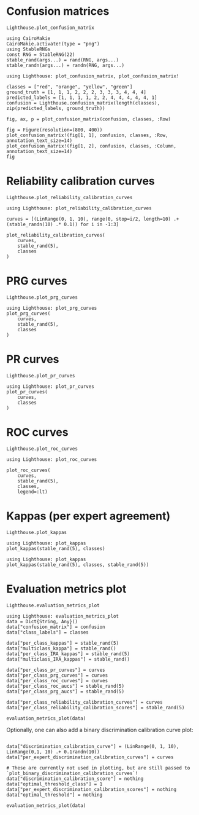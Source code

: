 # Confusion matrices

```@docs
Lighthouse.plot_confusion_matrix
```

```@setup 1
using CairoMakie
CairoMakie.activate!(type = "png")
using StableRNGs
const RNG = StableRNG(22)
stable_rand(args...) = rand(RNG, args...)
stable_randn(args...) = randn(RNG, args...)
```

```@example 1
using Lighthouse: plot_confusion_matrix, plot_confusion_matrix!

classes = ["red", "orange", "yellow", "green"]
ground_truth = [1, 1, 1, 2, 2, 2, 3, 3, 3, 4, 4, 4]
predicted_labels = [1, 1, 1, 1, 2, 2, 4, 4, 4, 4, 4, 1]
confusion = Lighthouse.confusion_matrix(length(classes), zip(predicted_labels, ground_truth))

fig, ax, p = plot_confusion_matrix(confusion, classes, :Row)
```

```@example 1
fig = Figure(resolution=(800, 400))
plot_confusion_matrix!(fig[1, 1], confusion, classes, :Row, annotation_text_size=14)
plot_confusion_matrix!(fig[1, 2], confusion, classes, :Column, annotation_text_size=14)
fig
```

# Reliability calibration curves

```@docs
Lighthouse.plot_reliability_calibration_curves
```

```@example 1
using Lighthouse: plot_reliability_calibration_curves

curves = [(LinRange(0, 1, 10), range(0, stop=i/2, length=10) .+ (stable_randn(10) .* 0.1)) for i in -1:3]

plot_reliability_calibration_curves(
    curves,
    stable_rand(5),
    classes
)
```

# PRG curves

```@docs
Lighthouse.plot_prg_curves
```

```@example 1
using Lighthouse: plot_prg_curves
plot_prg_curves(
    curves,
    stable_rand(5),
    classes
)
```

# PR curves

```@docs
Lighthouse.plot_pr_curves
```

```@example 1
using Lighthouse: plot_pr_curves
plot_pr_curves(
    curves,
    classes
)
```

# ROC curves

```@docs
Lighthouse.plot_roc_curves
```

```@example 1
using Lighthouse: plot_roc_curves

plot_roc_curves(
    curves,
    stable_rand(5),
    classes,
    legend=:lt)
```

# Kappas (per expert agreement)

```@docs
Lighthouse.plot_kappas
```

```@example 1
using Lighthouse: plot_kappas
plot_kappas(stable_rand(5), classes)
```

```@example 1
using Lighthouse: plot_kappas
plot_kappas(stable_rand(5), classes, stable_rand(5))
```

# Evaluation metrics plot

```@docs
Lighthouse.evaluation_metrics_plot
```

```@example 1
using Lighthouse: evaluation_metrics_plot
data = Dict{String, Any}()
data["confusion_matrix"] = confusion
data["class_labels"] = classes

data["per_class_kappas"] = stable_rand(5)
data["multiclass_kappa"] = stable_rand()
data["per_class_IRA_kappas"] = stable_rand(5)
data["multiclass_IRA_kappas"] = stable_rand()

data["per_class_pr_curves"] = curves
data["per_class_prg_curves"] = curves
data["per_class_roc_curves"] = curves
data["per_class_roc_aucs"] = stable_rand(5)
data["per_class_prg_aucs"] = stable_rand(5)

data["per_class_reliability_calibration_curves"] = curves
data["per_class_reliability_calibration_scores"] = stable_rand(5)

evaluation_metrics_plot(data)
```

Optionally, one can also add a binary discrimination calibration curve plot:

```@example 1

data["discrimination_calibration_curve"] = (LinRange(0, 1, 10), LinRange(0,1, 10) .+ 0.1randn(10))
data["per_expert_discrimination_calibration_curves"] = curves

# These are currently not used in plotting, but are still passed to `plot_binary_discrimination_calibration_curves`!
data["discrimination_calibration_score"] = nothing
data["optimal_threshold_class"] = 1
data["per_expert_discrimination_calibration_scores"] = nothing
data["optimal_threshold"] = nothing

evaluation_metrics_plot(data)
```
